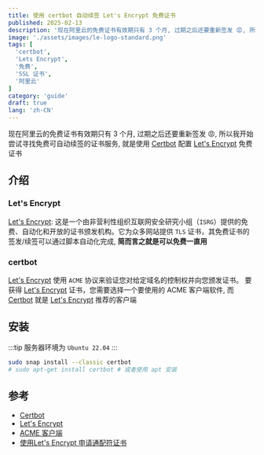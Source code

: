 ```yaml
---
title: 使用 certbot 自动续签 Let's Encrypt 免费证书
published: 2025-02-13
description: '现在阿里云的免费证书有效期只有 3 个月, 过期之后还要重新签发 😡, 所以我开始尝试寻找免费可自动续签的证书服务, 就是使用 Certbot 配置 Lets Encrypt 免费证书'
image: './assets/images/le-logo-standard.png'
tags: [
  'certbot',
  'Lets Encrypt',
  '免费',
  'SSL 证书',
  '阿里云'
]
category: 'guide'
draft: true 
lang: 'zh-CN'
---
```


现在阿里云的免费证书有效期只有 3 个月, 过期之后还要重新签发 😡, 所以我开始尝试寻找免费可自动续签的证书服务, 就是使用 [Certbot](https://github.com/certbot/certbot) 配置 [Let's Encrypt](https://letsencrypt.org/zh-cn/) 免费证书

## 介绍

### Let's Encrypt

[Let's Encrypt](https://letsencrypt.org/zh-cn/): 这是一个由非营利性组织互联网安全研究小组（`ISRG`）提供的免费、自动化和开放的证书颁发机构。它为众多网站提供 `TLS` 证书，其免费证书的签发/续签可以通过脚本自动化完成, **简而言之就是可以免费一直用**

### certbot
[Let's Encrypt](https://letsencrypt.org/zh-cn/) 使用 `ACME` 协议来验证您对给定域名的控制权并向您颁发证书。 要获得 [Let's Encrypt](https://letsencrypt.org/zh-cn/) 证书，您需要选择一个要使用的 ACME 客户端软件, 而 [Certbot](https://github.com/certbot/certbot) 就是 [Let's Encrypt](https://letsencrypt.org/zh-cn/) 推荐的客户端

## 安装
:::tip
服务器环境为 `Ubuntu 22.04`
:::

```bash
sudo snap install --classic certbot
# sudo apt-get install certbot # 或者使用 apt 安装
```

## 参考
- [Certbot](https://github.com/certbot/certbot)
- [Let's Encrypt](https://letsencrypt.org/zh-cn/)
- [ACME 客户端](https://letsencrypt.org/zh-cn/docs/client-options/)
- [使用Let's Encrypt 申请通配符证书](https://juejin.cn/post/7383263356184641573)

